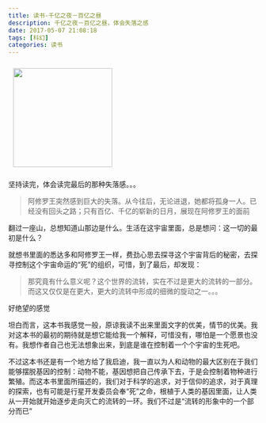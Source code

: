 ```yaml
---
title: 读书-千亿之夜－百亿之昼
description: 千亿之夜－百亿之昼，体会失落之感
date: 2017-05-07 21:08:18
tags: [科幻]
categories: 读书
---
```


<a href="https://book.douban.com/subject/26940524/"><img src="https://img3.doubanio.com/lpic/s29385086.jpg" style="width:200px; margin:10px"/></a>

坚持读完，体会读完最后的那种失落感。。。

> 阿修罗王突然感到巨大的失落。从今往后，无论进退，她都将孤身一人。已经没有回头之路；只有百亿、千亿的崭新的日月，展现在阿修罗王的面前


翻过一座山，总想知道山那边是什么。生活在这宇宙里面，总是想问：这一切的最初是什么？

就想书里面的悉达多和阿修罗王一样，费劲心思去探寻这个宇宙背后的秘密，去探寻控制这个宇宙命运的“死”的组织，可惜，到了最后，却发现：

> 那究竟有什么意义呢？这个世界的流转，实在不过是更大的流转的一部分。而这又仅仅是在更大，更大的流转中形成的细微的旋动之一。。。

好绝望的感觉

坦白而言，这本书我感觉一般，原谅我读不出来里面文字的优美，情节的优美。我对这本书的最初的期待就是想它能给我一个解释，可惜没有，哪怕是一个愿景也没有。我想作者自己也无法想象出来，到底是谁在控制着一个个宇宙的生死吧。

不过这本书还是有一个地方给了我启迪，我一直以为人和动物的最大区别在于我们能够摆脱基因的控制：动物不能，基因想把自己传承下去，于是会控制着物种进行繁殖。而这本书里面所描述的，我们对于科学的追求，对于信仰的追求，对于真理的探索，也有可能是行星开发委员会奉“死”之命，根植于人类的基因里面，让人类从一开始就开始逐步走向灭亡的流转的一环。我们不过是“流转的形象中的一个部分而已”